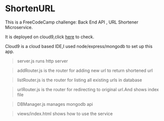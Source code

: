 # ShortenURL

This is a FreeCodeCamp challenge: Back End API , URL Shortener Microservice.

It is deployed on cloud9,click [here](https://shorten-url-masonlee.c9users.io/) to check.

Cloud9 is a cloud based IDE,I used node/express/mongodb to set up this app.

> server.js runs http server 

> addRouter.js is the router for adding new url to return shortened url

> listRouter.js is the router for listing all existing urls in database

> urlRouter.js is the router for redirecting to original url.And shows index file

> DBManager.js manages mongodb api

> views/index.html shows how to use the service
